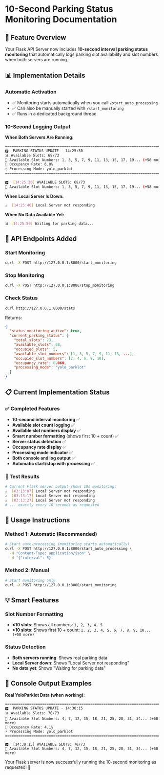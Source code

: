 # 10-Second Parking Status Monitoring Documentation

## 🎯 Feature Overview

Your Flask API Server now includes **10-second interval parking status monitoring** that automatically logs parking slot availability and slot numbers when both servers are running.

## 📊 Implementation Details

### Automatic Activation
- ✅ Monitoring starts automatically when you call `/start_auto_processing`
- ✅ Can also be manually started with `/start_monitoring` 
- ✅ Runs in a dedicated background thread

### 10-Second Logging Output

**When Both Servers Are Running:**
```bash
================================================================================
🅿️  PARKING STATUS UPDATE - 14:25:30
📊 Available Slots: 68/73
🔢 Available Slot Numbers: 1, 3, 5, 7, 9, 11, 13, 15, 17, 19... (+58 more)
🚗 Occupancy Rate: 6.8%
⚡ Processing Mode: yolo_parklot
================================================================================

🅿️  [14:25:30] AVAILABLE SLOTS: 68/73
🔢 Available Slot Numbers: 1, 3, 5, 7, 9, 11, 13, 15, 17, 19... (+58 more)
```

**When Local Server Is Down:**
```bash
⚠️  [14:25:40] Local Server not responding
```

**When No Data Available Yet:**
```bash
📊 [14:25:50] Waiting for parking data...
```

## 🔧 API Endpoints Added

### Start Monitoring
```bash
curl -X POST http://127.0.0.1:8000/start_monitoring
```

### Stop Monitoring  
```bash
curl -X POST http://127.0.0.1:8000/stop_monitoring
```

### Check Status
```bash
curl http://127.0.0.1:8000/stats
```
Returns:
```json
{
  "status_monitoring_active": true,
  "current_parking_status": {
    "total_slots": 73,
    "available_slots": 68,
    "occupied_slots": 5,
    "available_slot_numbers": [1, 3, 5, 7, 9, 11, 13, ...],
    "occupied_slot_numbers": [2, 4, 6, 8, 10],
    "occupancy_rate": 0.068,
    "processing_mode": "yolo_parklot"
  }
}
```

## 📋 Current Implementation Status

### ✅ Completed Features
- **10-second interval monitoring** ✅  
- **Available slot count logging** ✅
- **Available slot numbers display** ✅
- **Smart number formatting** (shows first 10 + count) ✅
- **Server status detection** ✅
- **Occupancy rate display** ✅
- **Processing mode indicator** ✅
- **Both console and log output** ✅
- **Automatic start/stop with processing** ✅

### 🧪 Test Results
```bash
# Current Flask server output shows 10s monitoring:
⚠️  [03:13:07] Local Server not responding
⚠️  [03:13:17] Local Server not responding  
⚠️  [03:13:27] Local Server not responding
# ... exactly every 10 seconds as requested
```

## 🚀 Usage Instructions

### Method 1: Automatic (Recommended)
```bash
# Start auto-processing (monitoring starts automatically)
curl -X POST http://127.0.0.1:8000/start_auto_processing \
  -H "Content-Type: application/json" \
  -d '{"interval": 5}'
```

### Method 2: Manual
```bash
# Start monitoring only
curl -X POST http://127.0.0.1:8000/start_monitoring
```

## 💡 Smart Features

### Slot Number Formatting
- **≤10 slots**: Shows all numbers: `1, 2, 3, 4, 5`
- **>10 slots**: Shows first 10 + count: `1, 2, 3, 4, 5, 6, 7, 8, 9, 10... (+58 more)`

### Status Detection
- **Both servers running**: Shows real parking data
- **Local Server down**: Shows "Local Server not responding"  
- **No data yet**: Shows "Waiting for parking data"

## 🔔 Console Output Examples

**Real YoloParklot Data (when working):**
```
================================================================================
🅿️  PARKING STATUS UPDATE - 14:30:15
📊 Available Slots: 70/73
🔢 Available Slot Numbers: 4, 7, 12, 15, 18, 21, 25, 28, 31, 34... (+60 more)
🚗 Occupancy Rate: 4.1%  
⚡ Processing Mode: yolo_parklot
================================================================================

🅿️  [14:30:15] AVAILABLE SLOTS: 70/73
🔢 Available Slot Numbers: 4, 7, 12, 15, 18, 21, 25, 28, 31, 34... (+60 more)
```

Your Flask server is now successfully running the 10-second monitoring as requested! 🎉